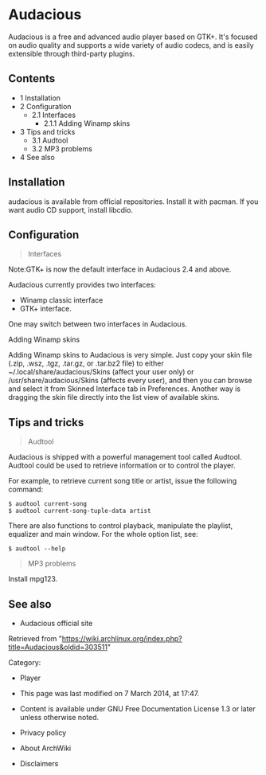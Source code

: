Audacious
=========

Audacious is a free and advanced audio player based on GTK+. It's
focused on audio quality and supports a wide variety of audio codecs,
and is easily extensible through third-party plugins.

Contents
--------

-   1 Installation
-   2 Configuration
    -   2.1 Interfaces
        -   2.1.1 Adding Winamp skins
-   3 Tips and tricks
    -   3.1 Audtool
    -   3.2 MP3 problems
-   4 See also

Installation
------------

audacious is available from official repositories. Install it with
pacman. If you want audio CD support, install libcdio.

Configuration
-------------

> Interfaces

Note:GTK+ is now the default interface in Audacious 2.4 and above.

Audacious currently provides two interfaces:

-   Winamp classic interface
-   GTK+ interface.

One may switch between two interfaces in Audacious.

Adding Winamp skins

Adding Winamp skins to Audacious is very simple. Just copy your skin
file (.zip, .wsz, .tgz, .tar.gz, or .tar.bz2 file) to either
~/.local/share/audacious/Skins (affect your user only) or
/usr/share/audacious/Skins (affects every user), and then you can browse
and select it from Skinned Interface tab in Preferences. Another way is
dragging the skin file directly into the list view of available skins.

Tips and tricks
---------------

> Audtool

Audacious is shipped with a powerful management tool called Audtool.
Audtool could be used to retrieve information or to control the player.

For example, to retrieve current song title or artist, issue the
following command:

    $ audtool current-song
    $ audtool current-song-tuple-data artist

There are also functions to control playback, manipulate the playlist,
equalizer and main window. For the whole option list, see:

    $ audtool --help

> MP3 problems

Install mpg123.

See also
--------

-   Audacious official site

Retrieved from
"https://wiki.archlinux.org/index.php?title=Audacious&oldid=303511"

Category:

-   Player

-   This page was last modified on 7 March 2014, at 17:47.
-   Content is available under GNU Free Documentation License 1.3 or
    later unless otherwise noted.
-   Privacy policy
-   About ArchWiki
-   Disclaimers
